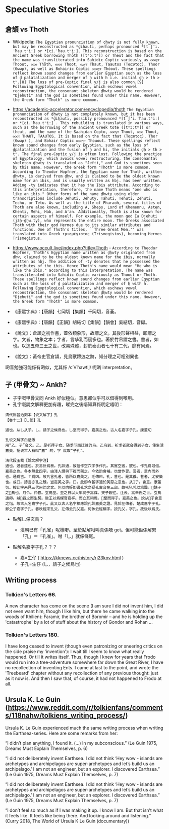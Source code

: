 # Speculative Stories

## 倉頡 vs Thoth

- Wikipedia: `The Egyptian pronunciation of ḏḥwty is not fully known, but may be reconstructed as *ḏiḥautī, perhaps pronounced *[t͡ʃʼi.ˈħau.tʰiː] or *[ci.ˈħau.tʰiː]. This reconstruction is based on the Ancient Greek borrowing Thōth ([tʰɔːtʰ]) or Theut and the fact that the name was transliterated into Sahidic Coptic variously as ⲑⲟⲟⲩⲧ Thoout, ⲑⲱⲑ Thōth, ⲑⲟⲟⲧ Thoot, ⲑⲁⲩⲧ Thaut, Taautos (Τααυτος), Thoor (Θωωρ), as well as Bohairic Coptic ⲑⲱⲟⲩⲧ Thōout. These spellings reflect known sound changes from earlier Egyptian such as the loss of ḏ palatalization and merger of ḥ with h i.e. initial ḏḥ > th > tʰ.[8] The loss of pre-Coptic final y/j is also common.[9] Following Egyptological convention, which eschews vowel reconstruction, the consonant skeleton ḏḥwty would be rendered "Djehuti" and the god is sometimes found under this name. However, the Greek form "Thoth" is more common.`
- https://academic-accelerator.com/encyclopedia/thoth `The Egyptian pronunciation of ḏḥwty is not completely known, but it has been reconstructed as *ḏiḥautī, possibly pronounced *[t͡ʃʼi.ˈħau.tʰiː] or *[ci.ˈħau.tʰiː] . This rebuilding is translated in various ways, such as the borrowing of the ancient Greek tote ([tʰɔːtʰ]) or theut, and the name of the Saahidan Copto, ⲑⲟⲟⲩⲧ Thout, ⲑⲱⲑ Thout, ⲑⲟⲟⲧ THAUT, TAAUTOS. It is based on the fact that (Τααυτος), Thor (Θωωρ) ), and Bohair Coptic ⲑⲱⲟⲩⲧ Thouout. These spellings reflect known sound changes from early Egyptian, such as the loss of ḏpalatalization and the fusion of ḥ and hi, the initials ḏḥ > th > tʰ. The final pre-Coptic y/j is often lost. Following the practice of Egyptology, which avoids vowel restructuring, the consonantal skeleton ḏḥwty is translated as "Jefti," and God is sometimes seen by this name. However, the Greek form "Thoth" is more common. According to Theodor Hopfner, the Egyptian name for Thoth, written ḏḥwty, is derived from ḏḥw, and is claimed to be the oldest known name for an ibis, and is usually written as hbj. has been written. Adding -ty indicates that it has the Ibis attribute. According to this interpretation, therefore, the name Thoth means "one who is like an ibis." Other forms of the name ḏḥwty using older transcriptions include Jehuti, Jehuty, Tahuti, Tehuti, Zehuti, Techu, or Tetu. As well as the title of Pharaoh, several titles of Thoth are also known, including A, Sheps, Lord of Khemennu, Asten, Khenti, Mehi, Hab, and A'an. Additionally, Thoth is also known for certain aspects of himself. For example, the moon god Ia Djehuti (j3ḥ-ḏḥw.ty), who represents the entire moon. The Greeks associated Thoth with their god Hermes due to its similar attributes and functions. One of Thoth's titles, ``Three Great Men,'' was translated into Greek τρισμέγιστος (Trismegistos), becoming Hermes Trismegistus.`
- https://www.occult.live/index.php?title=Thoth - `According to Theodor Hopfner, Thoth's Egyptian name written as ḏḥwty originated from ḏḥw, claimed to be the oldest known name for the ibis, normally written as hbj. The addition of -ty denotes that he possessed the attributes of the ibis. Hence Thoth's name would mean "He who is like the ibis," according to this interpretation. The name was transliterated into Sahidic Coptic variously as Thoout or Thōth. These spellings reflect known sound changes from earlier Egyptian such as the loss of ḏ palatalization and merger of ḥ with h. Following Egyptological convention, which eschews vowel reconstruction, the consonant skeleton ḏḥwty would be rendered "Djehuti" and the god is sometimes found under this name. However, the Greek form "Thoth" is more common.`

- 《康熙字典》：【唐韻】七岡切【集韻】千岡切，音蒼。
- 《康熙字典》：【唐韻】【正韻】胡結切【集韻】【韻會】奚結切，音纈。
- 《說文》：倉頡之初作書，蓋依類象形，故謂之文。其後形聲相益，即謂之字。文者，物象之本；字者，言孳乳而寖多也。著於竹帛謂之書。書者，如也。以迄五帝三王之世，改易殊體，封於泰山者七十有二代，靡有同焉。
- 《說文》：黃帝史官倉頡，見鳥獸蹄迒之跡，知分理之可相別異也

啲音勉強可能係有啲似，尤其係 /cʼVˈħawtij/ 呢啲 interpretation。

## 子 (甲骨文) ~ Ankh?

- 子字嘅甲骨文同 Ankh 好似極似。意思都似乎可以借得到嚟用。
- 孔字嘅說文解釋更加有趣，睇完之後唔知算係明定唔明：

```
清代陈昌治刻本【说文解字】孔
【卷十二】【乚部】孔

通也。从乚从子。乚，請子之候鳥也。乚至而得子，嘉美之也。古人名嘉字子孔。康董切

孔说文解字白话版
用“乙、子”会义。乙，是祈得子女、随季节而迁徙的鸟。乙鸟到，祈求者就会得到子女，使生活嘉美。据说古人有叫“嘉” 的，字 就取“子孔”。

清代段玉裁【說文解字注】
通也。通者達也。於易卦爲泰。孔訓通，故俗作空穴字多作孔。其實空者，竅也。作孔爲叚借。嘉美之也。各本無此四字。由淺人謂與下複而刪之。今依韵會補。也當作䛐。䛐者，意內而外也。通爲吉。？爲凶。故凡言孔者，皆所以嘉美之。毛傳曰。孔，甚也。是其義。甚者，尤安樂也。或曰。詩言亦孔之醜。豈嘉美之乎。曰。此卽今甚字通於美惡之意也。从𠃉子。會意。康董切。按此字未見三代用韵之文。但以肉好卽邊孔求之疑孔古音在三部。故吼犼芤以爲聲。𠃉請子之𠊱鳥也。月令。仲春。玄鳥至。至之日以大牢祠于高禖。天子親往。注云。高辛氏之世。玄鳥遺卵。娀𥳑吞之而生契。後王以爲媒官嘉祥。而立其祠焉。𠃉至而得子。嘉美之也。說从𠃉子會意之恉。故古人名嘉字子孔。此又以古人名字相應說孔訓嘉美之證。見於左傳者。楚成嘉字子孔。鄭公子嘉字子孔。春秋經宋孔父，左傳云孔父嘉。何休云經稱字。按孔父，字孔。故後以爲氏。
```

- 點解乚係玄鳥？
  - 漢朝已有「孔雀」呢樣嘢。至於點解咁叫真係唔 get。但可能佢係解緊「孔」＝「孔雀」。咁「乚」就係條尾。

- 點解名嘉字子孔？？？
  - 嘉=生仔 ( https://kknews.cc/history/rj23kpv.html )
  - 子孔=生仔 (乚，請子之候鳥也)

## Writing process

### Tolkien's Letters 66.
A new character has come on the scene (I am sure I did not invent him, I did not even want him, though I like him, but there he came walking into the woods of Ithilien): Faramir, the brother of Boromir – and he is holding up the 'catastrophe' by a lot of stuff about the history of Gondor and Rohan ...

### Tolkien's Letters 180.

I have long ceased to invent (though even patronizing or sneering critics on the side praise my 'invention'): I wait till I seem to know what really happened. Or till it writes itself. Thus, though I knew for years that Frodo would run into a tree-adventure somewhere far down the Great River, I have no recollection of inventing Ents. I came at last to the point, and wrote the 'Treebeard' chapter without any recollection of any previous thought: just as it now is. And then I saw that, of course, it had not happened to Frodo at all.

## Ursula K. Le Guin (https://www.reddit.com/r/tolkienfans/comments/118nahw/tolkiens_writing_process/)

Ursula K. Le Guin experienced much the same writing process when writing the Earthsea-series. Here are some remarks from her:

“I didn’t plan anything, I found it. (...) In my subconscious.” (Le Guin 1975, Dreams Must Explain Themselves, p. 6)

“I did not deliberately invent Earthsea. I did not think ‘Hey wow - islands are archetypes and archipelagos are super-archetypes and let’s build us an archipelago.’ I am not an engineer, but an explorer. I discovered Earthsea.” (Le Guin 1975, Dreams Must Explain Themselves, p. 7)

“I did not deliberately invent Earthsea. I did not think ‘Hey wow - islands are archetypes and archipelagos are super-archetypes and let’s build us an archipelago.’ I am not an engineer, but an explorer. I discovered Earthsea.” (Le Guin 1975, Dreams Must Explain Themselves, p. 7)

“I don’t feel so much as if I was making it up. I know I am. But that isn’t what it feels like. It feels like being there. And looking around and listening.” (Curry 2018, The World of Ursula K Le Guin (documentary))



